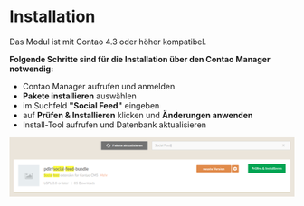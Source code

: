 # Installation

Das Modul ist mit Contao 4.3 oder höher kompatibel.

**Folgende Schritte sind für die Installation über den Contao Manager notwendig:**

* Contao Manager aufrufen und anmelden
* **Pakete installieren** auswählen
* im Suchfeld **"Social Feed"** eingeben
* auf **Prüfen & Installieren** klicken und **Änderungen anwenden**
* Install-Tool aufrufen und Datenbank aktualisieren

![](../_images/social-feed/installation_socialfeed.png)


